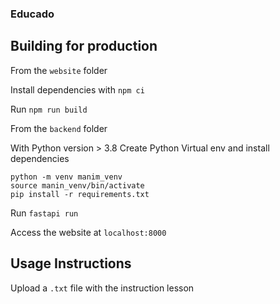 ### Educado

## Building for production

From the `website` folder

Install dependencies with `npm ci`

Run `npm run build`

From the `backend` folder

With Python version > 3.8
Create Python Virtual env and install dependencies
```
python -m venv manim_venv
source manin_venv/bin/activate
pip install -r requirements.txt
```

Run `fastapi run`

Access the website at `localhost:8000`

## Usage Instructions

Upload a `.txt` file with the instruction lesson